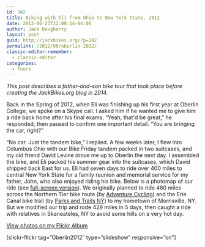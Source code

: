 ```yaml
---
id: 342
title: Biking with Eli from Ohio to New York State, 2012
date: 2012-06-23T22:00:14-04:00
author: Jack Dougherty
layout: post
guid: http://jackbikes.org/?p=342
permalink: /2012/06/oberlin-2012/
classic-editor-remember:
  - classic-editor
categories:
  - Tours
---
```

_This post describes a father-and-son bike tour that took place before creating the JackBikes.org blog in 2014._

Back in the Spring of 2012, when Eli was finishing up his first year at Oberlin College, we spoke on a Skype call. I asked him if he wanted me to give him a ride back home after his final exams. &#8220;Yeah, that'd be great,&#8221; he responded, then paused to confirm one important detail. &#8220;You are bringing the car, right?&#8221;

&#8220;No car. Just the tandem bike,&#8221; I replied. A few weeks later, I flew into Columbus Ohio with our Bike Friday tandem packed in two suitcases, and my old friend David Levine drove me up to Oberlin the next day. I assembled the bike, and Eli packed his summer gear into the suitcases, which David shipped back East for us. Eli had seven days to ride over 400 miles to central New York State for a family reunion and memorial service for my father, John, who also enjoyed riding his bike. Below is a photomap of our ride (see [full-screen version](https://jackdougherty.github.io/bikemapcode/#7/42.276/-79.272)). We originally planned to ride 480 miles across the Northern Tier bike route (by [Adventure Cycling](http://www.adventurecycling.org/routes-and-maps/adventure-cycling-route-network/northern-tier/)) and the Erie Canal bike trail (by [Parks and Trails NY](http://www.ptny.org/canaltour/)) to my hometown of Morrisville, NY. But we modified our trip and rode 429 miles in 5 days, then caught a ride with relatives in Skaneateles, NY to avoid some hills on a very hot day.

<!-- iframe plugin v.4.4 wordpress.org/plugins/iframe/ -->

[View photos on my Flickr Album](https://www.flickr.com/photos/56513965@N06/sets/72157654572547028)

[slickr-flickr tag=&#8221;Oberlin2012&#8243; type=&#8221;slideshow&#8221; responsive=&#8221;on&#8221;]
